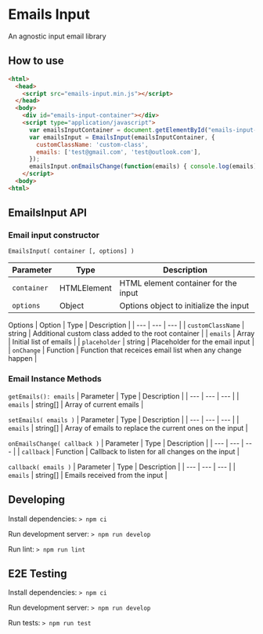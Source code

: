 # Emails Input
An agnostic input email library

## How to use

```html
<html>
  <head>
    <script src="emails-input.min.js"></script>
  </head>
  <body>
    <div id="emails-input-container"></div>
    <script type="application/javascript">
      var emailsInputContainer = document.getElementById("emails-input-container");
      var emailsInput = EmailsInput(emailsInputContainer, {
        customClassName: 'custom-class',
        emails: ['test@gmail.com', 'test@outlook.com'],
      });
      emailsInput.onEmailsChange(function(emails) { console.log(emails) });
    </script>
  <body>
<html>
```

## EmailsInput API

### Email input constructor
`EmailsInput( container [, options] )`

| Parameter | Type | Description |
| --- | --- | --- |
| `container` | HTMLElement | HTML element container for the input |
| `options` | Object | Options object to initialize the input |

Options
| Option | Type | Description |
| --- | --- | --- |
| `customClassName` | string | Additional custom class added to the root container |
| `emails` | Array | Initial list of emails |
| `placeholder` | string | Placeholder for the email input |
| `onChange` | Function | Function that receices email list when any change happen |

### Email Instance Methods

`getEmails(): emails`
| Parameter | Type | Description |
| --- | --- | --- |
| `emails` | string[] | Array of current emails |

`setEmails( emails )`
| Parameter | Type | Description |
| --- | --- | --- |
| `emails` | string[] | Array of emails to replace the current ones on the input |

`onEmailsChange( callback )`
| Parameter | Type | Description |
| --- | --- | --- |
| `callback` | Function | Callback to listen for all changes on the input |

`callback( emails )`
| Parameter | Type | Description |
| --- | --- | --- |
| `emails` | string[] | Emails received from the input |

## Developing

Install dependencies:
`> npm ci`

Run development server:
`> npm run develop`

Run lint:
`> npm run lint`

## E2E Testing

Install dependencies:
`> npm ci`

Run development server:
`> npm run develop`

Run tests:
`> npm run test`


